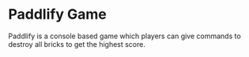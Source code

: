 # Paddlify Game

Paddlify is a console based game which players can give commands to destroy all bricks to get the highest score.
